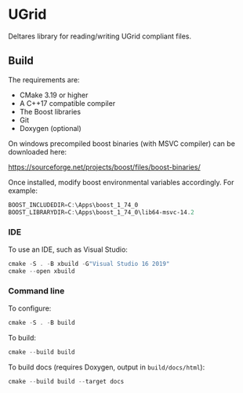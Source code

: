 # UGrid

Deltares library for reading/writing UGrid compliant files.

## Build

The requirements are:
- CMake 3.19 or higher
- A C++17 compatible compiler
- The Boost libraries
- Git
- Doxygen (optional)


On windows precompiled boost binaries (with MSVC compiler) can be downloaded here:

https://sourceforge.net/projects/boost/files/boost-binaries/ 

Once installed, modify boost environmental variables accordingly. For example:
```powershell
BOOST_INCLUDEDIR=C:\Apps\boost_1_74_0
BOOST_LIBRARYDIR=C:\Apps\boost_1_74_0\lib64-msvc-14.2
```
### IDE
To use an IDE, such as Visual Studio:

```powershell
cmake -S . -B xbuild -G"Visual Studio 16 2019"
cmake --open xbuild
```
### Command line
To configure:
```powershell
cmake -S . -B build
```

To build:
```powershell
cmake --build build
```

To build docs (requires Doxygen, output in `build/docs/html`):
```powershell
cmake --build build --target docs
```


